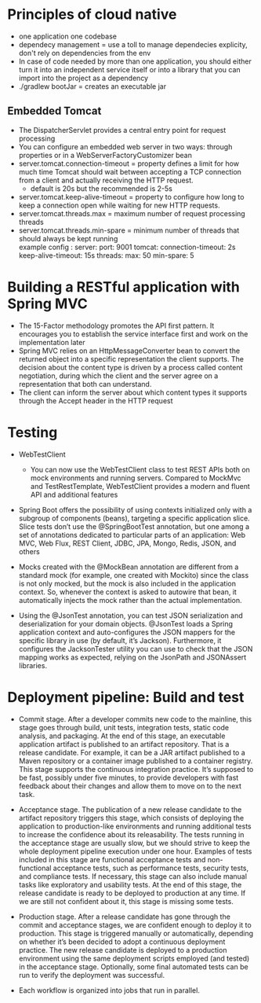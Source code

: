 # Principles of cloud native
- one application one codebase
- dependecy management = use a toll to manage dependecies explicity, don't rely on dependencies from the env
- In case of code needed by more than one application, you should either turn it into an independent service itself or into a library that you can import into the project as a dependency
- ./gradlew bootJar = creates an executable jar
## Embedded Tomcat
- The DispatcherServlet provides a central entry point for request processing
- You can configure an embedded web server in two ways: through properties or in a WebServerFactoryCustomizer bean
- server.tomcat.connection-timeout = property defines a limit for how much time Tomcat should wait between accepting a TCP connection from a client and actually receiving the HTTP request.
    - default is 20s but the recommended is 2-5s
- server.tomcat.keep-alive-timeout = property to configure how long to keep a connection open while waiting for new HTTP requests.
- server.tomcat.threads.max = maximum number of request processing threads
- server.tomcat.threads.min-spare = minimum number of threads that should always be kept running\
example config :
server:
  port: 9001
  tomcat:
    connection-timeout: 2s
    keep-alive-timeout: 15s
    threads:
      max: 50
      min-spare: 5

#  Building a RESTful application with Spring MVC
- The 15-Factor methodology promotes the API first pattern. It encourages you to establish the service interface first and work on the implementation later
- Spring MVC relies on an HttpMessageConverter bean to convert the returned object into a specific representation the client supports. The decision about the content type is driven by a process called content negotiation, during which the client and the server agree on a representation that both can understand.
- The client can inform the server about which content types it supports through the Accept header in the HTTP request

# Testing
- WebTestClient
  - You can now use the WebTestClient class to test REST APIs both on mock environments and running servers. Compared to MockMvc and TestRestTemplate, WebTestClient provides a modern and fluent API and additional features

- Spring Boot offers the possibility of using contexts initialized only with a subgroup of components (beans), targeting a specific application slice. Slice tests don’t use the @SpringBootTest annotation, but one among a set of annotations dedicated to particular parts of an application: Web MVC, Web Flux, REST Client, JDBC, JPA, Mongo, Redis, JSON, and others

- Mocks created with the @MockBean annotation are different from a standard mock (for example, one created with Mockito) since the class is not only mocked, but the mock is also included in the application context. So, whenever the context is asked to autowire that bean, it automatically injects the mock rather than the actual implementation.

- Using the @JsonTest annotation, you can test JSON serialization and deserialization for your domain objects. @JsonTest loads a Spring application context and auto-configures the JSON mappers for the specific library in use (by default, it’s Jackson). Furthermore, it configures the JacksonTester utility you can use to check that the JSON mapping works as expected, relying on the JsonPath and JSONAssert libraries.

# Deployment pipeline: Build and test
- Commit stage. After a developer commits new code to the mainline, this stage goes through build, unit tests, integration tests, static code analysis, and packaging. At the end of this stage, an executable application artifact is published to an artifact repository. That is a release candidate. For example, it can be a JAR artifact published to a Maven repository or a container image published to a container registry. This stage supports the continuous integration practice. It’s supposed to be fast, possibly under five minutes, to provide developers with fast feedback about their changes and allow them to move on to the next task.

- Acceptance stage. The publication of a new release candidate to the artifact repository triggers this stage, which consists of deploying the application to production-like environments and running additional tests to increase the confidence about its releasability. The tests running in the acceptance stage are usually slow, but we should strive to keep the whole deployment pipeline execution under one hour. Examples of tests included in this stage are functional acceptance tests and non-functional acceptance tests, such as performance tests, security tests, and compliance tests. If necessary, this stage can also include manual tasks like exploratory and usability tests. At the end of this stage, the release candidate is ready to be deployed to production at any time. If we are still not confident about it, this stage is missing some tests.

- Production stage. After a release candidate has gone through the commit and acceptance stages, we are confident enough to deploy it to production. This stage is triggered manually or automatically, depending on whether it’s been decided to adopt a continuous deployment practice. The new release candidate is deployed to a production environment using the same deployment scripts employed (and tested) in the acceptance stage. Optionally, some final automated tests can be run to verify the deployment was successful.

- Each workflow is organized into jobs that run in parallel. 